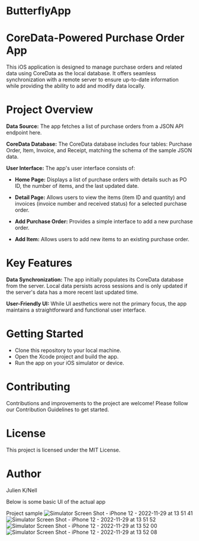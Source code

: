 # ButterflyApp


# CoreData-Powered Purchase Order App
This iOS application is designed to manage purchase orders and related data using CoreData as the local database. It offers seamless synchronization with a remote server to ensure up-to-date information while providing the ability to add and modify data locally.

# Project Overview

**Data Source:** The app fetches a list of purchase orders from a JSON API endpoint here.

**CoreData Database:** The CoreData database includes four tables: Purchase Order, Item, Invoice, and Receipt, matching the schema of the sample JSON data.

**User Interface:** The app's user interface consists of:

  * **Home Page:** Displays a list of purchase orders with details such as PO ID, the number of items, and the last updated date.
  
  * **Detail Page:** Allows users to view the items (item ID and quantity) and invoices (invoice number and received status) for a selected purchase order.
  
  * **Add Purchase Order:** Provides a simple interface to add a new purchase order.
  
  * **Add Item:** Allows users to add new items to an existing purchase order.

# Key Features
**Data Synchronization:** The app initially populates its CoreData database from the server. Local data persists across sessions and is only updated if the server's data has a more recent last updated time.

**User-Friendly UI:** While UI aesthetics were not the primary focus, the app maintains a straightforward and functional user interface.

# Getting Started

* Clone this repository to your local machine.
* Open the Xcode project and build the app.
* Run the app on your iOS simulator or device.

# Contributing
Contributions and improvements to the project are welcome! Please follow our Contribution Guidelines to get started.

# License
This project is licensed under the MIT License.

# Author
Julien K/Nell

Below is some basic UI of the actual app

Project sample
![Simulator Screen Shot - iPhone 12 - 2022-11-29 at 13 51 41](https://user-images.githubusercontent.com/25380694/204496894-8ae85062-b087-4c69-bcaf-6b83844de4a0.png)
![Simulator Screen Shot - iPhone 12 - 2022-11-29 at 13 51 52](https://user-images.githubusercontent.com/25380694/204496949-aadd57b2-fd59-47bb-aa78-96f766bfb47c.png)
![Simulator Screen Shot - iPhone 12 - 2022-11-29 at 13 52 00](https://user-images.githubusercontent.com/25380694/204496961-de1e275f-be4d-4940-a946-15c29ed1dca3.png)
![Simulator Screen Shot - iPhone 12 - 2022-11-29 at 13 52 08](https://user-images.githubusercontent.com/25380694/204496971-b306ee97-f95d-4e55-9e3c-0af61fbe6004.png)
